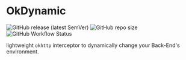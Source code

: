 # OkDynamic

![GitHub release (latest SemVer)](https://img.shields.io/github/v/release/jimlyas/okdynamic?sort=semver)
![GitHub repo size](https://img.shields.io/github/repo-size/jimlyas/okdynamic)
![GitHub Workflow Status](https://img.shields.io/github/workflow/status/jimlyas/okdynamic/release)

lightweight `okhttp` interceptor to dynamically change your Back-End's environment.
